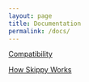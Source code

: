 ```yaml
---
layout: page
title: Documentation
permalink: /docs/
---
```


[Compatibility](/docs/compatibility)

[How Skippy Works](/docs/how-skippy-works)